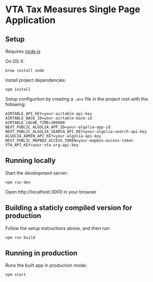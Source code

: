 # VTA Tax Measures Single Page Application

## Setup

Requires [node.js](https://nodejs.org/)

On OS X:

    brew install node


Install project dependencies:

    npm install

Setup configurtion by creating a `.env` file in the project root with the following:

    AIRTABLE_API_KEY=your-airtable-api-key
    AIRTABLE_BASE_ID=your-airtable-base-id
    AIRTABLE_CACHE_TIME=300000
    NEXT_PUBLIC_ALGOLIA_APP_ID=your-algolia-app-id
    NEXT_PUBLIC_ALGOLIA_SEARCH_API_KEY=your-algolia-search-api-key
    ALGOLIA_ADMIN_API_KEY=your-algolia-api-key
    NEXT_PUBLIC_MAPBOX_ACCESS_TOKEN=your-mapbox-access-token
    VTA_API_KEY=your-vta.org-api-key

## Running locally

Start the development server:

    npm run dev

Open http://localhost:3000 in your browser
    
## Building a staticly compiled version for production

Follow the setup instructions above, and then run:

    npm run build

## Running in production

Runs the built app in production mode:

    npm start
    